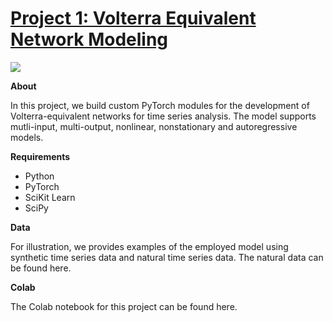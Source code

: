 # [Project 1: Volterra Equivalent Network Modeling](https://github.com/bchenley/Portfolio)

![](https://github.com/bchenley/Portfolio/blob/main/images/lvn_1input_ar.jpg)

**About**

In this project, we build custom PyTorch modules for the development of Volterra-equivalent networks for time series analysis. The model supports mutli-input, multi-output, nonlinear, nonstationary and autoregressive models.
  
**Requirements**  
- Python
- PyTorch
- SciKit Learn
- SciPy

**Data**
 
For illustration, we provides examples of the employed model using synthetic time series data and natural time series data. The natural data can be found here.
  
**Colab**

The Colab notebook for this project can be found here.
  
